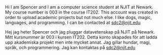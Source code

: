 
Hi I am Spencer and I am a computer science student at NJIT at Newark.
My course number is 003 in the course IT202.
This account was created in order to upload academic projects but not much else.
I like dogs, magic, languages, and programming.
I can be contacted at sdc2@njit.edu

Hej jag heter Spencer och jag pluggar datavetenskap på NJIT på Newark.
Mitt kursnummer är 003 i kursen IT202.
Detta konto skapades för att ladda upp akademiska projekt men inte mycket annat.
Jag gillar hundar, magi, språk, och programmering.
Jag kan kontaktas på sdc2@njit.edu 

<!---
Spencer-Clarke/Spencer-Clarke is a ✨ special ✨ repository because its `README.md` (this file) appears on your GitHub profile.
You can click the Preview link to take a look at your changes.
--->
